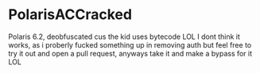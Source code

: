 # PolarisACCracked
Polaris 6.2, deobfuscated cus the kid uses bytecode LOL
I dont think it works, as i proberly fucked something up in removing auth but feel free to try it out and open a pull request, anyways take it and make a bypass for it LOL
